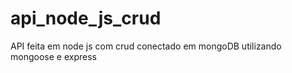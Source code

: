 # api_node_js_crud
API feita em node js com crud conectado em mongoDB utilizando mongoose e express
